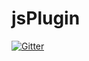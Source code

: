 # jsPlugin

[![Gitter](https://badges.gitter.im/Join%20Chat.svg)](https://gitter.im/ilovezy/jsPlugin?utm_source=badge&utm_medium=badge&utm_campaign=pr-badge&utm_content=badge)